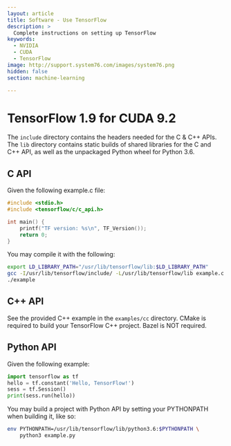 ```yaml
---
layout: article
title: Software - Use TensorFlow
description: >
  Complete instructions on setting up TensorFlow
keywords:
  - NVIDIA
  - CUDA
  - TensorFlow
image: http://support.system76.com/images/system76.png
hidden: false
section: machine-learning

---
```


# TensorFlow 1.9 for CUDA 9.2

The `include` directory contains the headers needed for the C & C++ APIs. The `lib` directory contains static builds of shared libraries for the C and C++ API, as well as the unpackaged Python wheel for Python 3.6.

## C API

Given the following example.c file:

```c
#include <stdio.h>
#include <tensorflow/c/c_api.h>

int main() {
    printf("TF version: %s\n", TF_Version());
    return 0;
}
```

You may compile it with the following:

```sh
export LD_LIBRARY_PATH="/usr/lib/tensorflow/lib:$LD_LIBRARY_PATH"
gcc -I/usr/lib/tensorflow/include/ -L/usr/lib/tensorflow/lib example.c -ltensorflow -o example
./example
```

## C++ API

See the provided C++ example in the `examples/cc` directory. CMake is required to build your TensorFlow C++ project. Bazel is NOT required.

## Python API

Given the following example:

```python
import tensorflow as tf
hello = tf.constant('Hello, TensorFlow!')
sess = tf.Session()
print(sess.run(hello))
```

You may build a project with Python API by setting your PYTHONPATH when building it, like so:

```sh
env PYTHONPATH=/usr/lib/tensorflow/lib/python3.6:$PYTHONPATH \
    python3 example.py
```
